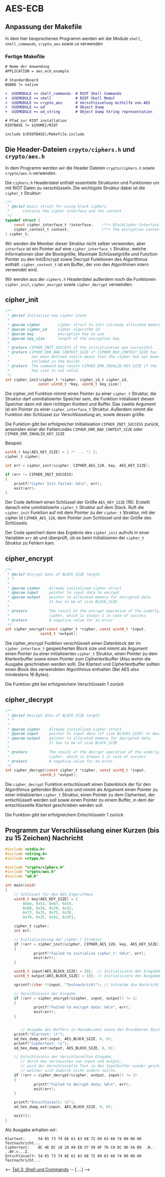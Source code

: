 # AES-ECB

## Anpassung der Makefile

In dem hier besprochenen Programm werden wir die Module `shell`, `shell_commands`, `crypto_aes` sowie `od` verwenden

### Fertige Makefile

```diff
# Name der Anwendung
APPLICATION = aes_ecb_example

# Standardboard
BOARD ?= native

+  USEMODULE += shell_commands  # RIOT Shell Commands
+  USEMODULE += shell           # RIOT Shell Modul
+  USEMODULE += crypto_aes      # Verschlüsselung mithilfe von AES
+  USEMODULE += od              # Object Dump
+  USEMODULE += od_string       # Object Dump String representation

# Pfad zur RIOT installation
RIOTBASE ?= ${HOME}/RIOT

include $(RIOTBASE)/Makefile.include
```

## Die Header-Dateien `crpyto/ciphers.h` und `crypto/aes.h`

In dem Programm werden wir die Header Dateien `crypto/ciphers.h` sowie `crypto/aes.h` verwenden.

Die `ciphers.h` Headerdatei enthält essentielle Strukturen und Funktionen um mit RIOT Daten zu verschlüsseln.
Die wichtigste Struktur dabei ist die `cipher_t` Struktur:

```c
/**
 * @brief basic struct for using block ciphers
 *    	contains the cipher interface and the context
 */
typedef struct {
	const cipher_interface_t *interface;    /**< BlockCipher-Interface for the Cipher-Algorithms */
	cipher_context_t context;               /**< The encryption context (buffer) for the algorithm */
} cipher_t;
```

Wir werden die Member dieser Struktur nicht selber verwenden, aber `interface` ist ein Pointer auf eine `cipher_interface_t` Struktur,
welche Informationen über die Blockgröße, Maximale Schlüsselgröße und Function Pointer zu den Init/Encrypt sowie Decrypt Funktionen des Algorithmus enthält.
`cipher_context_t` ist ein Buffer, der von den Algorithmen intern verwendet wird.

Wir werden aus der `ciphers.h` Headerdatei außerdem noch die Funktionen `cipher_init`, `cipher_encrypt` sowie `cipher_decrypt` verwenden:

## cipher_init

```c
/**
 * @brief Initialize new cipher state
 *
 * @param cipher        cipher struct to init (already allocated memory)
 * @param cipher_id     cipher algorithm id
 * @param key           encryption key to use
 * @param key_size      length of the encryption key
 *
 * @return CIPHER_INIT_SUCCESS if the initialization was successful.
 * @return CIPHER_ERR_BAD_CONTEXT_SIZE if CIPHER_MAX_CONTEXT_SIZE has  
 *          not been defined (which means that the cipher has not been 
 *          included in the build)
 * @return  The command may return CIPHER_ERR_INVALID_KEY_SIZE if the
 *      	key size is not valid.
 */
int cipher_init(cipher_t *cipher, cipher_id_t cipher_id,
               const uint8_t *key, uint8_t key_size);
```

Die cipher_init Funktion nimmt einen Pointer zu einer `cipher_t` Struktur, die Struktur darf uninitialisierter Speicher sein,
die Funktion initialisiert diesen Speicher dann mit dem richtigen Kontext und Buffer.
Das zweite Argument ist ein Pointer zu einer `cipher_interface_t` Struktur.
Außerdem nimmt die Funktion den Schlüssel zur Verschlüsselung an, sowie dessen größe.

Die Funktion gibt bei erfolgreicher Initialisiation `CIPHER_INIT_SUCCESS` zurück,
ansonsten einer der Fehlercodes `CIPHER_ERR_BAD_CONTEXT_SIZE` oder `CIPHER_ERR_INVALID_KEY_SIZE`

Beispiel:

```c
uint8_t key[AES_KEY_SIZE] = { /* ... */ };
cipher_t cipher;

int err = cipher_init(&cipher, CIPHER_AES_128, key, AES_KEY_SIZE);

if (err != CIPHER_INIT_SUCCESS)
{
    printf("Cipher Init failed: %d\n", err);
    exit(err);
}
```

Der Code definiert einen Schlüssel der Größe `AES_KEY_SIZE` (16).
Erstellt danach eine uninitialisierte `cipher_t` Struktur auf dem Stack.
Ruft die `cipher_init` Funktion auf mit dem Pointer zu der `cipher_t` Struktur, 
mit der cipher id `CIPHER_AES_128`, dem Pointer zum Schlüssel und der Größe des Schlüssels.

Der Code speichert dann das Ergebnis des `cipher_init` aufrufs in einer Variablen `err` ab und
überprüft, ob es beim Initialisieren der `cipher_t` Struktur zu Fehlern kam.

## cipher_encrypt

```c
/**
 * @brief Encrypt data of BLOCK_SIZE length
 * *
 *
 * @param cipher    Already initialized cipher struct
 * @param input     pointer to input data to encrypt
 * @param output    pointer to allocated memory for encrypted data.
 *                  It has to be of size BLOCK_SIZE
 *
 * @return          The result of the encrypt operation of the underlying
 *                  cipher, which is always 1 in case of success
 * @return          A negative value for an error
 */
int cipher_encrypt(const cipher_t *cipher, const uint8_t *input,
               	uint8_t *output);
```

Die cipher_encrypt Funktion verschlüsselt einen Datenblock der im `cipher_interface_t` gespeicherten Block size und
nimmt als Argument einen Pointer zu einer initialisierten `cipher_t` Struktur,
einen Pointer zu dem Klartextbuffer sowie einen Pointer zum Ciphertextbuffer (Also wohin die Ausgabe geschrieben werden soll).
Die Klartext und Ciphertextbuffer sollten einen Block des verwendeten Algorithmus enthalten (Bei AES also mindestens 16 Bytes).

Die Funktion gibt bei erfolgreichem Verschlüsseln 1 zurück

## cipher_decrypt

```c
/**
 * @brief Decrypt data of BLOCK_SIZE length
 * *
 *
 * @param cipher    Already initialized cipher struct
 * @param input     pointer to input data (of size BLOCKS_SIZE) to decrypt
 * @param output    pointer to allocated memory for decrypted data.
 *                  It has to be of size BLOCK_SIZE
 *
 * @return          The result of the decrypt operation of the underlying
 *                  cipher, which is always 1 in case of success
 * @return          A negative value for an error
 */
int cipher_decrypt(const cipher_t *cipher, const uint8_t *input,
               	uint8_t *output);
```

Die `cipher_decrypt` Funktion entschlüsselt einen Datenblock der für den Algorithmus geltenden Block size und
nimmt als Argument einen Pointer zu einer initialisierten `cipher_t` Struktur, einen Pointer zu dem Ciphertext,
der entschlüsselt werden soll sowie einen Pointer zu einem Buffer,
in dem der entschlüsselte Klartext geschrieben werden soll.

Die Funktion gibt bei erfolgreichem Entschlüsseln 1 zurück

## Programm zur Verschlüsselung einer Kurzen (bis zu 15 Zeichen) Nachricht

```c
#include <stdio.h>
#include <string.h>
#include <ctype.h>

#include "crypto/ciphers.h"
#include "crypto/aes.h"
#include "od.h"

int main(void)
{
	// Schlüssel für den AES Algorithmus
	uint8_t key[AES_KEY_SIZE] = {
    	0x64, 0x52, 0x67, 0x55,
    	0x6B, 0x58, 0x70, 0x32,
    	0x73, 0x35, 0x75, 0x38,
    	0x78, 0x2F, 0x41, 0x3F};

	cipher_t cipher;
	int err;

	// Initialisierung der cipher_t Struktur
	if ((err = cipher_init(&cipher, CIPHER_AES_128, key, AES_KEY_SIZE)) != CIPHER_INIT_SUCCESS)
	{
    	     printf("Failed to initialize cipher_t: %d\n", err);
    	     exit(err);
	}

	uint8_t input[AES_BLOCK_SIZE] = {0};  // Initialisiere den Eingabebuffer mit Nullen
	uint8_t output[AES_BLOCK_SIZE] = {0}; // Initialisiere den Ausgabebuffer mit Nullen

	sprintf((char *)input, "Testnachricht"); // Schreibe die Nachricht in den Eingabebuffer

	// Verschlüsseln der Eingabe
	if ((err = cipher_encrypt(&cipher, input, output)) != 1)
	{
    	     printf("Failed to encrypt data: %d\n", err);
    	     exit(err);
	}


       // Ausgabe des Buffers in Hexadecimal sowie der Druckbaren Zeichen in ASCII
	printf("Klartext: \t");
	od_hex_dump_ext(input, AES_BLOCK_SIZE, 0, 0);
	printf("Ciphertext: \t");
	od_hex_dump_ext(output, AES_BLOCK_SIZE, 0, 0);

	// Entschlüsseln der Verschlüsselten Eingabe,
       // durch das vertauschen von input und output,
       // wird der Verschlüsselte Text in den Inputbuffer wieder geschrieben,
       // welcher sich dadurch nicht ändern sollte.
	if ((err = cipher_decrypt(&cipher, output, input)) != 1)
	{
    	     printf("Failed to decrypt data: %d\n", err);
    	     exit(err);
	}

	printf("Entschlüsselt: \t");
	od_hex_dump_ext(input, AES_BLOCK_SIZE, 0, 0);

	exit(0);
}
```

Als Ausgabe erhalten wir:

```
Klartext:      54 65 73 74 6E 61 63 68 72 69 63 68 74 00 00 00  Testnachricht...
Ciphertext:    BC 4E DC 18 20 A9 EB 57 59 0F 76 C0 DC 9D 5A B9  .N.. ..WY.v...Z.
Entschlüsselt: 54 65 73 74 6E 61 63 68 72 69 63 68 74 00 00 00  Testnachricht...
```

<-- [Teil 3: Shell und Commands](../03_ShellCommands.md) -- [....] -->